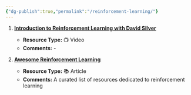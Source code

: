 ```yaml
---
{"dg-publish":true,"permalink":"/reinforcement-learning/"}
---
```



1. [**Introduction to Reinforcement Learning with David Silver**](https://www.deepmind.com/learning-resources/introduction-to-reinforcement-learning-with-david-silver)
   - **Resource Type:** 📺 Video
   - **Comments:** -

2. [**Awesome Reinforcement Learning**](https://github.com/aikorea/awesome-rl)
   - **Resource Type:** 📚 Article
   - **Comments:** A curated list of resources dedicated to reinforcement learning
